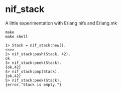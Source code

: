 # nif_stack

A little experimentation with Erlang nifs and Erlang.mk

``` shell
make
make shell

1> Stack = nif_stack:new().
<<>>
2> nif_stack:push(Stack, 42).
ok
3> nif_stack:peek(Stack).
{ok,42}
4> nif_stack:pop(Stack).
{ok,42}
5> nif_stack:peek(Stack).
{error,"Stack is empty."}
```
